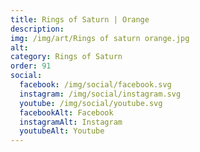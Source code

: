 ```yaml
---
title: Rings of Saturn | Orange
description: 
img: /img/art/Rings of saturn orange.jpg
alt: 
category: Rings of Saturn
order: 91
social:
  facebook: /img/social/facebook.svg
  instagram: /img/social/instagram.svg
  youtube: /img/social/youtube.svg
  facebookAlt: Facebook
  instagramAlt: Instagram
  youtubeAlt: Youtube
---
```

